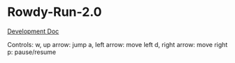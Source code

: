 # Rowdy-Run-2.0
[Development Doc](https://docs.google.com/document/d/11wzXiesll3fpOWc-HCoJz37_juTl1IohCyyVijieWW4/edit?usp=sharing)

Controls:
w, up arrow: jump
a, left arrow: move left
d, right arrow: move right
p: pause/resume
